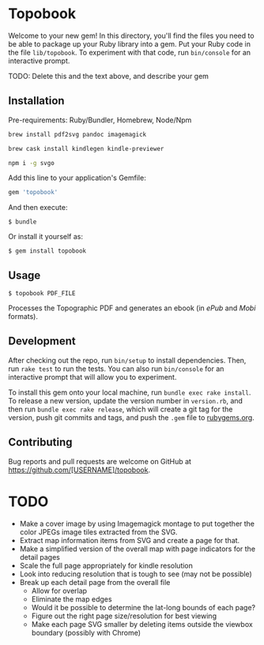 # Topobook

Welcome to your new gem! In this directory, you'll find the files you need to be able to package up your Ruby library into a gem. Put your Ruby code in the file `lib/topobook`. To experiment with that code, run `bin/console` for an interactive prompt.

TODO: Delete this and the text above, and describe your gem

## Installation

Pre-requirements: Ruby/Bundler, Homebrew, Node/Npm

```sh
brew install pdf2svg pandoc imagemagick

brew cask install kindlegen kindle-previewer

npm i -g svgo
```

Add this line to your application's Gemfile:

```ruby
gem 'topobook'
```

And then execute:

    $ bundle

Or install it yourself as:

    $ gem install topobook

## Usage

    $ topobook PDF_FILE

Processes the Topographic PDF and generates an ebook (in *ePub* and *Mobi* formats).

## Development

After checking out the repo, run `bin/setup` to install dependencies. Then, run `rake test` to run the tests. You can also run `bin/console` for an interactive prompt that will allow you to experiment.

To install this gem onto your local machine, run `bundle exec rake install`. To release a new version, update the version number in `version.rb`, and then run `bundle exec rake release`, which will create a git tag for the version, push git commits and tags, and push the `.gem` file to [rubygems.org](https://rubygems.org).

## Contributing

Bug reports and pull requests are welcome on GitHub at https://github.com/[USERNAME]/topobook.

# TODO

* Make a cover image by using Imagemagick montage to put together the color JPEGs image tiles extracted from the SVG.
* Extract map information items from SVG and create a page for that.
* Make a simplified version of the overall map with page indicators for the detail pages
* Scale the full page appropriately for kindle resolution
* Look into reducing resolution that is tough to see (may not be possible)
* Break up each detail page from the overall file
    - Allow for overlap
    - Eliminate the map edges
    - Would it be possible to determine the lat-long bounds of each page?
    - Figure out the right page size/resolution for best viewing
    - Make each page SVG smaller by deleting items outside the viewbox boundary (possibly with Chrome)
